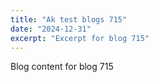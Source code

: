 ```yaml
---
title: "Ak test blogs 715"
date: "2024-12-31"
excerpt: "Excerpt for blog 715"
---
```


Blog content for blog 715